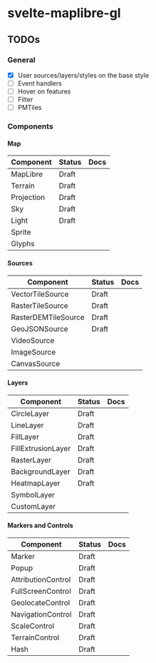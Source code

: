 # svelte-maplibre-gl

## TODOs

### General

- [x] User sources/layers/styles on the base style
- [ ] Event handlers
- [ ] Hover on features
- [ ] Filter
- [ ] PMTiles

### Components

#### Map

| Component           | Status | Docs |
| ------------------- | ------ | ---- |
| MapLibre            | Draft  |      |
| Terrain             | Draft  |      |
| Projection          | Draft  |      |
| Sky                 | Draft  |      |
| Light               | Draft  |      |
| Sprite              |        |      |
| Glyphs              |        |      |

#### Sources

| Component           | Status | Docs |
| ------------------- | ------ | ---- |
| VectorTileSource    | Draft  |      |
| RasterTileSource    | Draft  |      |
| RasterDEMTileSource | Draft  |      |
| GeoJSONSource       | Draft  |      |
| VideoSource         |        |      |
| ImageSource         |        |      |
| CanvasSource        |        |      |

#### Layers

| Component          | Status | Docs |
| ------------------ | ------ | ---- |
| CircleLayer        | Draft  |      |
| LineLayer          | Draft  |      |
| FillLayer          | Draft  |      |
| FillExtrusionLayer | Draft  |      |
| RasterLayer        | Draft  |      |
| BackgroundLayer    | Draft  |      |
| HeatmapLayer       | Draft  |      |
| SymbolLayer        |        |      |
| CustomLayer        |        |      |

#### Markers and Controls

| Component          | Status | Docs |
| ------------------ | ------ | ---- |
| Marker             | Draft  |      |
| Popup              | Draft  |      |
| AttributionControl | Draft  |      |
| FullScreenControl  | Draft  |      |
| GeolocateControl   | Draft  |      |
| NavigationControl  | Draft  |      |
| ScaleControl       | Draft  |      |
| TerrainControl     | Draft  |      |
| Hash               | Draft  |      |
